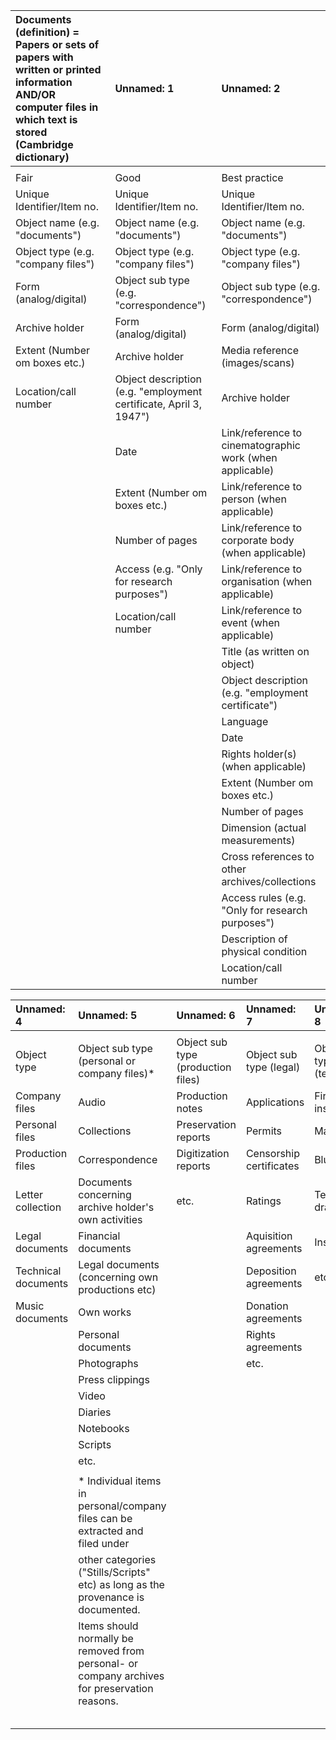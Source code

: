 | Documents (definition) = Papers or sets of papers with written or printed information AND/OR computer files in which text is stored (Cambridge dictionary)   | Unnamed: 1                                                        | Unnamed: 2                                               |
|:-------------------------------------------------------------------------------------------------------------------------------------------------------------|:------------------------------------------------------------------|:---------------------------------------------------------|
|                                                                                                                                                              |                                                                   |                                                          |
| Fair                                                                                                                                                         | Good                                                              | Best practice                                            |
| Unique Identifier/Item no.                                                                                                                                   | Unique Identifier/Item no.                                        | Unique Identifier/Item no.                               |
| Object name (e.g. "documents")                                                                                                                               | Object name (e.g. "documents")                                    | Object name (e.g. "documents")                           |
| Object type (e.g. "company files")                                                                                                                           | Object type (e.g. "company files")                                | Object type (e.g. "company files")                       |
| Form (analog/digital)                                                                                                                                        | Object sub type (e.g. "correspondence")                           | Object sub type (e.g. "correspondence")                  |
| Archive holder                                                                                                                                               | Form (analog/digital)                                             | Form (analog/digital)                                    |
| Extent (Number om boxes etc.)                                                                                                                                | Archive holder                                                    | Media reference (images/scans)                           |
| Location/call number                                                                                                                                         | Object description (e.g. "employment certificate, April 3, 1947") | Archive holder                                           |
|                                                                                                                                                              | Date                                                              | Link/reference to cinematographic work (when applicable) |
|                                                                                                                                                              | Extent (Number om boxes etc.)                                     | Link/reference to person (when applicable)               |
|                                                                                                                                                              | Number of pages                                                   | Link/reference to corporate body (when applicable)       |
|                                                                                                                                                              | Access (e.g. "Only for research purposes")                        | Link/reference to organisation (when applicable)         |
|                                                                                                                                                              | Location/call number                                              | Link/reference to event (when applicable)                |
|                                                                                                                                                              |                                                                   | Title (as written on object)                             |
|                                                                                                                                                              |                                                                   | Object description (e.g. "employment certificate")       |
|                                                                                                                                                              |                                                                   | Language                                                 |
|                                                                                                                                                              |                                                                   | Date                                                     |
|                                                                                                                                                              |                                                                   | Rights holder(s) (when applicable)                       |
|                                                                                                                                                              |                                                                   | Extent (Number om boxes etc.)                            |
|                                                                                                                                                              |                                                                   | Number of pages                                          |
|                                                                                                                                                              |                                                                   | Dimension (actual measurements)                          |
|                                                                                                                                                              |                                                                   | Cross references to other archives/collections           |
|                                                                                                                                                              |                                                                   | Access rules (e.g. "Only for research purposes")         |
|                                                                                                                                                              |                                                                   | Description of physical condition                        |
|                                                                                                                                                              |                                                                   | Location/call number                                     |


| Unnamed: 4          | Unnamed: 5                                                                                    | Unnamed: 6                         | Unnamed: 7              | Unnamed: 8                  | Unnamed: 9              | Unnamed: 10     |
|:--------------------|:----------------------------------------------------------------------------------------------|:-----------------------------------|:------------------------|:----------------------------|:------------------------|:----------------|
|                     |                                                                                               |                                    |                         |                             |                         |                 |
| Object type         | Object sub type (personal or company files)*                                                  | Object sub type (production files) | Object sub type (legal) | Object sub type (technical) | Object sub type (music) | Usage           |
| Company files       | Audio                                                                                         | Production notes                   | Applications            | Fire safety inspections     | Sheet music             | Pre-production  |
| Personal files      | Collections                                                                                   | Preservation reports               | Permits                 | Manuals                     | Song books              | Production      |
| Production files    | Correspondence                                                                                | Digitization reports               | Censorship certificates | Blueprints                  | Cue sheets              | Post-production |
| Letter collection   | Documents concerning archive holder's own activities                                          | etc.                               | Ratings                 | Technical drawings          | Photoplay music         | Distribution    |
| Legal documents     | Financial documents                                                                           |                                    | Aquisition agreements   | Instructions                | Soundtrack listings     | Screening       |
| Technical documents | Legal documents (concerning own productions etc)                                              |                                    | Deposition agreements   | etc.                        | Film scores             |                 |
| Music documents     | Own works                                                                                     |                                    | Donation agreements     |                             | etc.                    |                 |
|                     | Personal documents                                                                            |                                    | Rights agreements       |                             |                         |                 |
|                     | Photographs                                                                                   |                                    | etc.                    |                             |                         |                 |
|                     | Press clippings                                                                               |                                    |                         |                             |                         |                 |
|                     | Video                                                                                         |                                    |                         |                             |                         |                 |
|                     | Diaries                                                                                       |                                    |                         |                             |                         |                 |
|                     | Notebooks                                                                                     |                                    |                         |                             |                         |                 |
|                     | Scripts                                                                                       |                                    |                         |                             |                         |                 |
|                     | etc.                                                                                          |                                    |                         |                             |                         |                 |
|                     |                                                                                               |                                    |                         |                             |                         |                 |
|                     | * Individual items in personal/company files can be extracted and filed under                 |                                    |                         |                             |                         |                 |
|                     | other categories ("Stills/Scripts" etc) as long as the provenance is documented.              |                                    |                         |                             |                         |                 |
|                     | Items should normally be removed from personal- or company archives for preservation reasons. |                                    |                         |                             |                         |                 |
|                     |                                                                                               |                                    |                         |                             |                         |                 |
|                     |                                                                                               |                                    |                         |                             |                         |                 |
|                     |                                                                                               |                                    |                         |                             |                         |                 |
|                     |                                                                                               |                                    |                         |                             |                         |                 |
|                     |                                                                                               |                                    |                         |                             |                         |                 |
